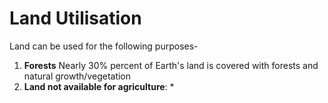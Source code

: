 # Land Utilisation 
Land can be used for the following purposes-
1. **Forests** 	Nearly 30% percent of Earth's land is covered with forests and natural growth/vegetation
2. **Land not available for agriculture**:
	* 